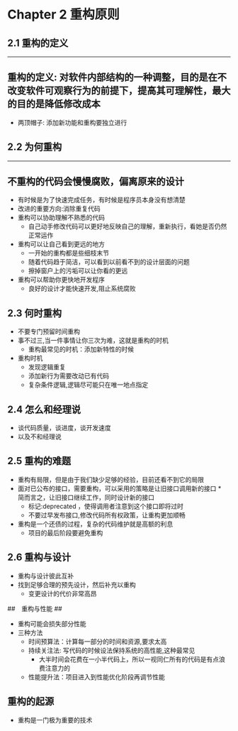 # Chapter 2 重构原则 #

## 2.1 重构的定义
---
重构的定义: 对软件内部结构的一种调整，目的是在不改变软件可观察行为的前提下，提高其可理解性，最大的目的是降低修改成本
---
* 两顶帽子: 添加新功能和重构要独立进行

## 2.2 为何重构 ##
---
 不重构的代码会慢慢腐败，偏离原来的设计
---
* 有时候是为了快速完成任务，有时候是程序员本身没有想清楚
* 改进的重要方向:消除重复代码
* 重构可以协助理解不熟悉的代码
	* 自己动手修改代码可以更好地反映自己的理解，重新执行，看她是否仍然正常运作
* 重构可以让自己看到更远的地方
	* 一开始的重构都是些细枝末节
	* 随着代码趋于简洁，可以看到以前看不到的设计层面的问题
	* 擦掉窗户上的污垢可以让你看的更远
* 重构可以帮助你更快地开发程序
	* 良好的设计才能快速开发,阻止系统腐败
## 2.3 何时重构 ##
* 不要专门预留时间重构
* 事不过三,当一件事情让你三次为难，这就是重构的时机
	* 重构最常见的时机：添加新特性的时候
* 重构时机
	* 发现逻辑重复
	* 添加新行为需要改动已有代码
	* 复杂条件逻辑,逻辑尽可能只在唯一地点指定
## 2.4 怎么和经理说 ##
* 谈代码质量，谈进度，谈开发速度
* 以及不和经理说
## 2.5 重构的难题 ##
* 重构有局限，但是由于我们缺少足够的经验，目前还看不到它的局限
* 面对已公布的接口，需要重构，可以采用的策略是让旧接口调用新的接口
	*　简而言之，让旧接口继续工作，同时设计新的接口
	* 标记:deprecated ，使得调用者注意到这个接口即将过时
	* 不要过早发布接口,修改代码所有权政策，让重构更加顺畅
* 重构是一个还债的过程，复杂的代码维护就是高额的利息
	* 项目的最后阶段要避免重构

## 2.6 重构与设计 ## 

* 重构与设计彼此互补
* 找到足够合理的预先设计，然后补充以重构
	* 变更设计的代价非常高昂

##　重构与性能 ## 
* 重构可能会损失部分性能
* 三种方法
	* 时间预算法：计算每一部分的时间和资源,要求太高
	* 持续关注法: 写代码的时候设法保持系统的高性能,这种最常见
		* 大半时间会花费在一小半代码上，所以一视同仁所有的代码是有点浪费注意力的
	* 性能提升法：项目进入到性能优化阶段再调节性能
## 重构的起源 ##
* 重构是一门极为重要的技术
